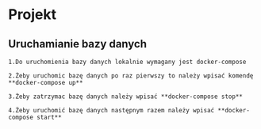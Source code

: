 # Projekt
## Uruchamianie bazy danych 
    1.Do uruchomienia bazy danych lokalnie wymagany jest docker-compose 
    
    2.Żeby uruchomic bazę danych po raz pierwszy to należy wpisać komendę **docker-compose up**
     
    3.Żeby zatrzymac bazę danych należy wpisać **docker-compose stop**
    
    4.Żeby uruchomić bazę danych następnym razem należy wpisać **docker-compose start** 
